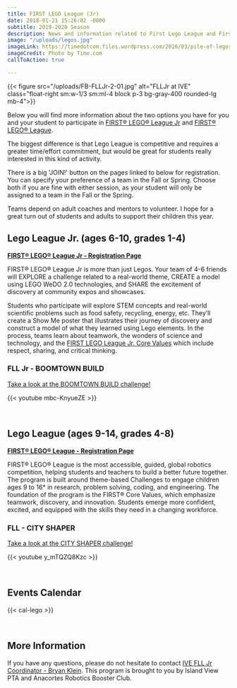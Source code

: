 ```yaml
---
title: FIRST LEGO League (Jr)
date: 2018-01-21 15:26:02 -0800
subtitle: 2019-2020 Season
description: News and information related to First Lego League and First Lego League Jr programs at Island View Elementary.
image: "/uploads/legos.jpg"
imageLink: https://timedotcom.files.wordpress.com/2016/03/pile-of-legos-toys-kids-blocks.jpg
imageCredit: Photo by Time.com
callToAction: true

---
```

{{< figure src="/uploads/FB-FLLJr-2-01.jpg" alt="FLLJr at IVE"  class="float-right sm:w-1/3 sm:ml-4 block p-3 bg-gray-400 rounded-lg mb-4">}}

Below you will find more information about the two options you have for you and your student to participate in [FIRST® LEGO® League Jr](#lego-league-jr-ages-6-10-grades-1-4) and [FIRST® LEGO® League](#lego-league-ages-9-14-grades-4-8).

The biggest difference is that Lego League is competitive and requires a greater time/effort commitment, but would be great for students really interested in this kind of activity. 

There is a big 'JOIN!' button on the pages linked to below for registration.  You can specify your preference of a team in the Fall or Spring. Choose both if you are fine with either session, as your student will only be assigned to a team in the Fall or the Spring.

Teams depend on adult coaches and mentors to volunteer.  I hope for a great turn out of students and adults to support their children this year.

## Lego League Jr. (ages 6-10, grades 1-4)

**[FIRST® LEGO® League Jr - Registration Page](http://anacortesrobotics.org/programs/flljr/)**

FIRST® LEGO® League Jr is more than just Legos. Your team of 4-6 friends will EXPLORE a challenge related to a real-world theme, CREATE a model using LEGO WeDO 2.0 technologies, and SHARE the excitement of discovery at community expos and showcases.

Students who participate will explore STEM concepts and real-world scientific problems such as food safety, recycling, energy, etc. They’ll create a Show Me poster that illustrates their journey of discovery and construct a model of what they learned using Lego elements. In the process, teams learn about teamwork, the wonders of science and technology, and the [FIRST LEGO League Jr. Core Values](http://www.firstlegoleague.org/about-fll) which include respect, sharing, and critical thinking.

### FLL Jr - BOOMTOWN BUILD

[Take a look at the BOOMTOWN BUILD challenge!](https://www.firstinspires.org/robotics/flljr)

{{< youtube mbc-KnyueZE >}}

<br>

## Lego League (ages 9-14, grades 4-8)

**[FIRST® LEGO® League - Registration Page](http://anacortesrobotics.org/programs/fll/)**

FIRST® LEGO® League is the most accessible, guided, global robotics competition, helping students and teachers to build a better future together. The program is built around theme-based Challenges to engage children ages 9 to 16* in research, problem solving, coding, and engineering. The foundation of the program is the FIRST® Core Values, which emphasize teamwork, discovery, and innovation. Students emerge more confident, excited, and equipped with the skills they need in a changing workforce.

### FLL - CITY SHAPER

[Take a look at the CITY SHAPER challenge!](https://www.firstinspires.org/robotics/fll)

{{< youtube y_mTQZQ8Kzc >}}

<br>

## Events Calendar

{{< cal-lego >}}

<br>

## More Information

If you have any questions, please do not hesitate to contact [IVE FLL Jr Coordinator - Bryan Klein](mailto:lego@islandviewpta.org).
This program is brought to you by Island View PTA and Anacortes Robotics Booster Club.
